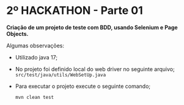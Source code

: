 # 2º HACKATHON - Parte 01
**Criação de um projeto de teste com BDD, usando Selenium e Page
Objects.**

Algumas observações:
- Utilizado java 17;
- No projeto foi definido local do web driver no seguinte arquivo;
    ```src/test/java/utils/WebSetUp.java```
- Para executar o projeto execute o seguinte comando;

    ```mvn clean test```